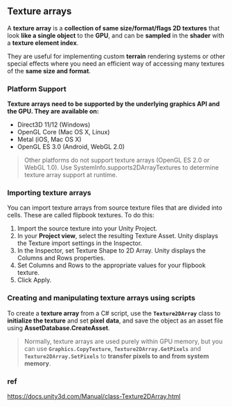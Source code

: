## Texture arrays

A **texture array** is a **collection of same size/format/flags 2D textures** that look **like a single object** to the **GPU**, and can be **sampled** in the **shader** with a **texture element index**. 

They are useful for implementing custom **terrain** rendering systems 
or other special effects where you need an efficient way of accessing many textures of the **same size and format**.


### Platform Support

**Texture arrays need to be supported by the underlying graphics API and the GPU. They are available on:**

- Direct3D 11/12 (Windows)
- OpenGL Core (Mac OS X, Linux)
- Metal (iOS, Mac OS X)
- OpenGL ES 3.0 (Android, WebGL 2.0)

> Other platforms do not support texture arrays (OpenGL ES 2.0 or WebGL 1.0). Use SystemInfo.supports2DArrayTextures to determine texture array support at runtime.


### Importing texture arrays

You can import texture arrays from source texture files that are divided into cells. These are called flipbook textures. To do this:


1. Import the source texture into your Unity Project.
2. In your **Project view**, select the resulting Texture Asset. Unity displays the Texture import settings in the Inspector.
3. In the Inspector, set Texture Shape to 2D Array. Unity displays the Columns and Rows properties.
4. Set Columns and Rows to the appropriate values for your flipbook texture.
5. Click Apply.


### Creating and manipulating texture arrays using scripts

To create a **texture array** from a C# script, use the **`Texture2DArray`** class to **initialize the texture** and set **pixel** **data**, and save the object as an asset file using **AssetDatabase.CreateAsset**.

> Normally, texture arrays are used purely within GPU memory, but you can use **`Graphics.CopyTexture`**, **`Texture2DArray.GetPixels`** and **`Texture2DArray.SetPixels`** to **transfer pixels to and from system memory**.



### ref
https://docs.unity3d.com/Manual/class-Texture2DArray.html

